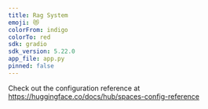```yaml
---
title: Rag System
emoji: 😻
colorFrom: indigo
colorTo: red
sdk: gradio
sdk_version: 5.22.0
app_file: app.py
pinned: false
---
```


Check out the configuration reference at https://huggingface.co/docs/hub/spaces-config-reference
